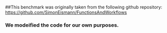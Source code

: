 ##This benchmark was originally taken from the following github repository: https://github.com/SimonEismann/FunctionsAndWorkflows
### We modeified the code for our own purposes.

